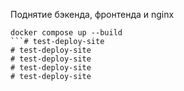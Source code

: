 Поднятие бэкенда, фронтенда и nginx
```
docker compose up --build
```# test-deploy-site
# test-deploy-site
# test-deploy-site
# test-deploy-site
# test-deploy-site
